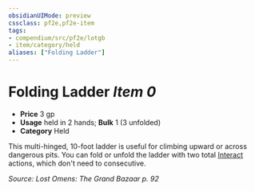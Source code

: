 ```yaml
---
obsidianUIMode: preview
cssclass: pf2e,pf2e-item
tags:
- compendium/src/pf2e/lotgb
- item/category/held
aliases: ["Folding Ladder"]
---
```

# Folding Ladder *Item 0*  

- **Price** 3 gp
- **Usage** held in 2 hands; **Bulk** 1 (3 unfolded)
- **Category** Held

This multi-hinged, 10-foot ladder is useful for climbing upward or across dangerous pits. You can fold or unfold the ladder with two total [Interact](/rules/actions/interact.md) actions, which don't need to consecutive.

*Source: Lost Omens: The Grand Bazaar p. 92*